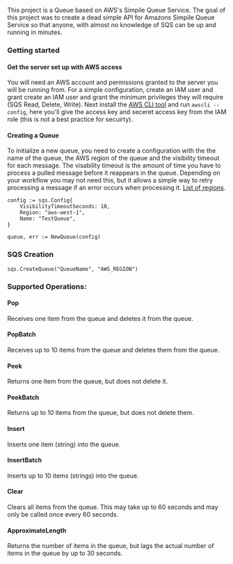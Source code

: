 This project is a Queue based on AWS's Simpile Queue Service. The goal of this project was to create a dead simple API for 
Amazons Simpile Queue Service so that anyone, with almost no knowledge of SQS can be up and running in minutes.

### Getting started
#### Get the server set up with AWS access
You will need an AWS account and permissions granted to the server you will be running from. For a simple configuration, create an IAM user
and grant create an IAM user and grant the minimum privileges they will require (SQS Read, Delete, Write). Next install the [AWS CLI tool](https://docs.aws.amazon.com/cli/latest/userguide/installing.html) 
and run `awscli --config`, here you'll give the access key and seceret access key from the IAM role (this is not a best practice for secuirty).

#### Creating a Queue
To initialize a new queue, you need to create a configuration with the the name of the queue, the AWS region of the queue and the visibility timeout for each message. 
The visability timeout is the amount of time you have to process a pulled message before it reappears in the queue. Depending on your workflow you may not need this, but it allows a
simple way to retry processing a message if an error occurs when processing it. [List of regions](https://docs.aws.amazon.com/general/latest/gr/rande.html#sqs_region).
```golang
config := sqs.Config{
    VisibilityTimeoutSeconds: 10,
    Region: "aws-west-1",
    Name: "TestQueue",
}

queue, err := NewQueue(config)
```

### SQS Creation
```golang
sqs.CreateQueue("QueueName", "AWS_REGION")
```

### Supported Operations:
#### Pop
Receives one item from the queue and deletes it from the queue.
#### PopBatch
Receives up to 10 items from the queue and deletes them from the queue.
#### Peek
Returns one item from the queue, but does not delete it.
#### PeekBatch
Returns up to 10 items from the queue, but does not delete them.
#### Insert
Inserts one item (string) into the queue.
#### InsertBatch
Inserts up to 10 items (strings) into the queue.
#### Clear
Clears all items from the queue. This may take up to 60 seconds and may only be called once every 60 seconds.
#### ApproximateLength
Returns the number of items in the queue, but lags the actual number of items in the queue by up to 30 seconds.
